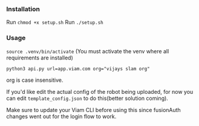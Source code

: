 ### Installation
Run `chmod +x setup.sh`
Run `./setup.sh`

### Usage
`source .venv/bin/activate` (You must activate the venv where all requirements are installed)

`python3 api.py url=app.viam.com org="vijays slam org"` 

org is case insensitive. 

If you'd like edit the actual config of the robot being uploaded, for now you can edit `template_config.json` to do this(better solution coming).

Make sure to update your Viam CLI before using this since fusionAuth changes went out for the login flow to work. 